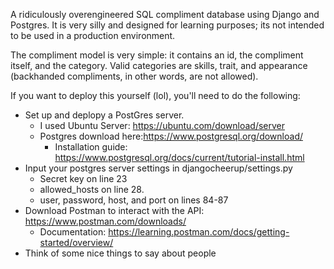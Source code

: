 A ridiculously overengineered SQL compliment database using Django and Postgres. It is very silly and designed for learning purposes; its not intended to be used in a production environment. 

The compliment model is very simple: it contains an id, the compliment itself, and the category. 
Valid categories are skills, trait, and appearance (backhanded compliments, in other words, are not allowed).

If you want to deploy this yourself (lol), you'll need to do the following:

- Set up and deplopy a PostGres server.
  - I used Ubuntu Server: https://ubuntu.com/download/server
  - Postgres download here:https://www.postgresql.org/download/
    - Installation guide: https://www.postgresql.org/docs/current/tutorial-install.html
- Input your postgres server settings in djangocheerup/settings.py
  - Secret key on line 23
  - allowed_hosts on line 28.
  - user, password, host, and port on lines 84-87 
- Download Postman to interact with the API: https://www.postman.com/downloads/
  -   Documentation: https://learning.postman.com/docs/getting-started/overview/
- Think of some nice things to say about people
